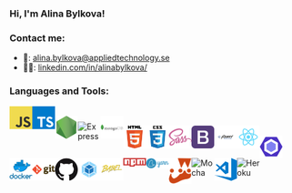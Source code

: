 ### Hi, I'm Alina Bylkova!

### Contact me:

- <span title="Email">📧</span>: [alina.bylkova@appliedtechnology.se](mailto:alina.bylkova@appliedtechnology.se)
- <span title="LinkedIn">👩‍💼</span>: [linkedin.com/in/alinabylkova/](https://www.linkedin.com/in/alinabylkova/)

### Languages and Tools:

<img align="left" alt="JavaScript" width="40px"  src="https://raw.githubusercontent.com/github/explore/80688e429a7d4ef2fca1e82350fe8e3517d3494d/topics/javascript/javascript.png" />
<img align="left" alt="TypeScript" width="40px"  src="https://raw.githubusercontent.com/github/explore/80688e429a7d4ef2fca1e82350fe8e3517d3494d/topics/typescript/typescript.png" />

<br />

<img align="left" alt="Node.js" width="40px"  src="https://raw.githubusercontent.com/github/explore/80688e429a7d4ef2fca1e82350fe8e3517d3494d/topics/nodejs/nodejs.png" />
<img align="left" alt="Express" style="margin-top: 10px" width="40px" src="https://upload.wikimedia.org/wikipedia/commons/6/64/Expressjs.png" />
<img align="left" alt="MongoDB" width="40px"  src="https://raw.githubusercontent.com/github/explore/80688e429a7d4ef2fca1e82350fe8e3517d3494d/topics/mongodb/mongodb.png" />

<br />

<img align="left" alt="HTML5" width="40px"  src="https://raw.githubusercontent.com/github/explore/80688e429a7d4ef2fca1e82350fe8e3517d3494d/topics/html/html.png" />
<img align="left" alt="CSS3" width="40px"  src="https://raw.githubusercontent.com/github/explore/80688e429a7d4ef2fca1e82350fe8e3517d3494d/topics/css/css.png" />
<img align="left" alt="Sass" width="40px"  src="https://raw.githubusercontent.com/github/explore/80688e429a7d4ef2fca1e82350fe8e3517d3494d/topics/sass/sass.png" />
<img align="left" alt="Bootstrap" width="40px"  src="https://raw.githubusercontent.com/github/explore/80688e429a7d4ef2fca1e82350fe8e3517d3494d/topics/bootstrap/bootstrap.png" />
<img align="left" alt="jQuery" width="40px"  src="https://raw.githubusercontent.com/github/explore/80688e429a7d4ef2fca1e82350fe8e3517d3494d/topics/jquery/jquery.png" />
<img align="left" alt="React" width="40px"  src="https://raw.githubusercontent.com/github/explore/80688e429a7d4ef2fca1e82350fe8e3517d3494d/topics/react/react.png" />

<br />

<img align="left" alt="Eslint" width="40px"  src="https://raw.githubusercontent.com/github/explore/80688e429a7d4ef2fca1e82350fe8e3517d3494d/topics/eslint/eslint.png" />
<img align="left" alt="Docker" width="40px"  src="https://raw.githubusercontent.com/github/explore/80688e429a7d4ef2fca1e82350fe8e3517d3494d/topics/docker/docker.png" />
<img align="left" alt="Git" width="40px"  src="https://raw.githubusercontent.com/github/explore/80688e429a7d4ef2fca1e82350fe8e3517d3494d/topics/git/git.png" />
<img align="left" alt="GitHub" width="40px"  src="https://raw.githubusercontent.com/github/explore/78df643247d429f6cc873026c0622819ad797942/topics/github/github.png" />
<img align="left" alt="Webpack" width="40px"  src="https://raw.githubusercontent.com/github/explore/80688e429a7d4ef2fca1e82350fe8e3517d3494d/topics/webpack/webpack.png" />
<img align="left" alt="Babel" width="40px"  src="https://raw.githubusercontent.com/github/explore/80688e429a7d4ef2fca1e82350fe8e3517d3494d/topics/babel/babel.png" />
<img align="left" alt="NPM" width="40px"  src="https://github.com/MarioTerron/logo-images/blob/master/logos/npm.png" />
<img align="left" alt="Yarn" width="40px"  src="https://github.com/MarioTerron/logo-images/blob/master/logos/yarn.png" />
<img align="left" alt="Jest" width="40px"  src="https://github.com/MarioTerron/logo-images/blob/master/logos/jest.png" />
<img align="left" alt="Mocha" width="40px"  src="https://github.com/tomchen/stack-icons/blob/master/logos/mocha.svg" />
<img align="left" alt="Visual Studio Code" width="40px"  src="https://raw.githubusercontent.com/github/explore/80688e429a7d4ef2fca1e82350fe8e3517d3494d/topics/visual-studio-code/visual-studio-code.png" />
<img align="left" alt="Heroku" width="40px"  src="https://github.com/jalbertsr/logo-badge-images/blob/master/img/rsz_heroku.png?raw=true" />

[email]: mailto:alina.bylkova@appliedtechnology.se
[linkedin]: https://www.linkedin.com/in/alinabylkova/
